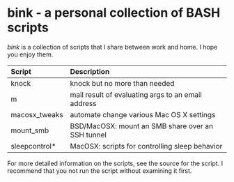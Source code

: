 # bink - a personal collection of BASH scripts

_bink_ is a collection of scripts that I share between work and
home.  I hope you enjoy them.

| **Script**    | **Description** |
| :------------ | :-------------- |
| knock         | knock but no more than needed |
| m             | mail result of evaluating args to an email address |
| macosx_tweaks | automate change various Mac OS X settings |
| mount_smb     | BSD/MacOSX: mount an SMB share over an SSH tunnel |
| sleepcontrol* | MacOSX: scripts for controlling sleep behavior |

For more detailed information on the scripts, see the source for the
script.  I recommend that you not run the script without examining it
first.
